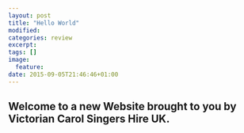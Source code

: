 ```yaml
---
layout: post
title: "Hello World"
modified:
categories: review
excerpt:
tags: []
image:
  feature:
date: 2015-09-05T21:46:46+01:00
---
```

## Welcome to a new Website brought to you by Victorian Carol Singers Hire UK.
